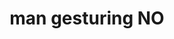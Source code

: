 ---
layout: people&body
title: man gesturing NO
emoji: man_gesturing_no
permalink: 🙅‍♂️.html
image: assets/img/3moji/man_gesturing_no.png
---
